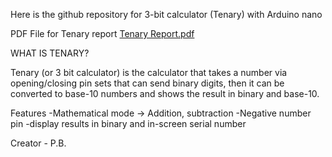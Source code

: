 Here is the github repository for 3-bit calculator (Tenary) with Arduino nano

PDF File for Tenary report
[Tenary Report.pdf](https://github.com/EarthGMS/3-Bit-Calculator/files/14847247/Tenary.Report.pdf)

WHAT IS TENARY?

Tenary (or 3 bit calculator) is the calculator that takes a number via opening/closing pin sets that can send binary digits, then it can be
converted to base-10 numbers and shows the result in binary and base-10.

Features
-Mathematical mode -> Addition, subtraction
-Negative number pin
-display results in binary and in-screen serial number

Creator - P.B.
